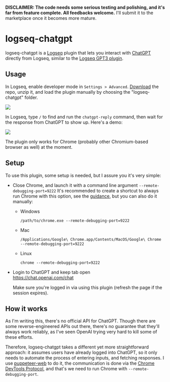 **DISCLAIMER: The code needs some serious testing and polishing, and it's far from feature complete. All feedbacks welcome.** I'll submit it to the marketplace once it becomes more mature.

# logseq-chatgpt

logseq-chatgpt is a [Logseq](https://github.com/logseq/logseq) plugin that lets you interact with [ChatGPT](https://chat.openai.com/chat) directly from Logseq, similar to the [Logseq GPT3 plugin](https://github.com/briansunter/logseq-plugin-gpt3-openai).

## Usage

In Logseq, enable developer mode in `Settings > Advanced`. [Download](https://github.com/laike9m/logseq-chatgpt/archive/refs/heads/main.zip) the repo, unzip it, and load the plugin manually by choosing the "logseq-chatgpt" folder.

![](https://user-images.githubusercontent.com/2592205/209804322-9346d64a-da20-44e1-856d-4dee0725c377.png)

In Logseq, type `/` to find and run the `chatgpt-reply` command, then wait for the response from ChatGPT to show up. Here's a demo:

![](https://user-images.githubusercontent.com/2592205/209801153-f0b1f1bc-f211-45f6-a50c-028aab4b65d3.gif)

The plugin only works for Chrome (probably other Chromium-based browser as well) at the moment.

## Setup

To use this plugin, some setup is needed, but I assure you it's very simple:

* Close Chrome, and launch it with a command line argument `--remote-debugging-port=9222`
  It's recommended to create a shortcut to always run Chrome with this option, see the [guidance](https://stackoverflow.com/a/58457229/2142577), but you can also do it manually:

  * Windows 
    ```
    /path/to/chrome.exe --remote-debugging-port=9222
    ```

  * Mac
    ```
    /Applications/Google\ Chrome.app/Contents/MacOS/Google\ Chrome --remote-debugging-port=9222
    ```

  * Linux
    ```
    chrome --remote-debugging-port=9222
    ```

- Login to ChatGPT and keep tab open  
  https://chat.openai.com/chat
  
  Make sure you're logged in via using this plugin (refresh the page if the session expires).
  

## How it works

As I'm writing this, there's no official API for ChatGPT. Though there are some reverse-engineered APIs out there, there's no guarantee that they'll always work reliably, as I've seen OpenAI trying very hard to kill some of these efforts.

Therefore, logseq-chatgpt takes a different yet more straightforward approach: it assumes users have already logged into ChatGPT, so it only needs to automate the process of entering inputs, and fetching responses. I use [puppeteer-web](https://github.com/entrptaher/puppeteer-web) to do it, the communication is done via the [Chrome DevTools Protocol](https://chromedevtools.github.io/devtools-protocol/), and that's we need to run Chrome with `--remote-debugging-port`.
